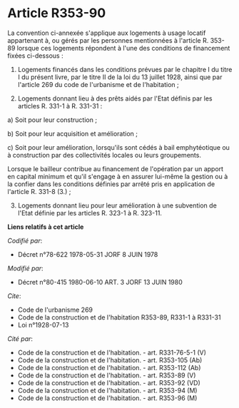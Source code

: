 # Article R353-90

La convention ci-annexée s'applique aux logements à usage locatif appartenant à, ou gérés par les personnes mentionnées à
l'article R. 353-89 lorsque ces logements répondent à l'une des conditions de financement fixées ci-dessous :

1. Logements financés dans les conditions prévues par le chapitre I du titre I du présent livre, par le titre II de la loi du
13 juillet 1928, ainsi que par l'article 269 du code de l'urbanisme et de l'habitation ; 

2. Logements donnant lieu à des prêts aidés par l'Etat définis par les articles R. 331-1 à R. 331-31 :

a) Soit pour leur construction ; 

b) Soit pour leur acquisition et amélioration ; 

c) Soit pour leur amélioration, lorsqu'ils sont cédés à bail emphytéotique ou à construction par des collectivités locales ou
leurs groupements. 

Lorsque le bailleur contribue au financement de l'opération par un apport en capital minimum et qu'il s'engage à en assurer
lui-même la gestion ou à la confier dans les conditions définies par arrêté pris en application de l'article R. 331-8 (3.) ; 

3. Logements donnant lieu pour leur amélioration à une subvention de l'Etat définie par les articles R. 323-1 à R. 323-11.

**Liens relatifs à cet article**

_Codifié par_:

  - Décret n°78-622 1978-05-31 JORF 8 JUIN 1978

_Modifié par_:

  - Décret n°80-415 1980-06-10 ART. 3 JORF 13 JUIN 1980

_Cite_:

  - Code de l'urbanisme 269
  - Code de la construction et de l'habitation R353-89, R331-1 à R331-31
  - Loi n°1928-07-13

_Cité par_:

  - Code de la construction et de l'habitation. - art. R331-76-5-1 (V)
  - Code de la construction et de l'habitation. - art. R353-105 (Ab)
  - Code de la construction et de l'habitation. - art. R353-112 (Ab)
  - Code de la construction et de l'habitation. - art. R353-89 (V)
  - Code de la construction et de l'habitation. - art. R353-92 (VD)
  - Code de la construction et de l'habitation. - art. R353-94 (M)
  - Code de la construction et de l'habitation. - art. R353-96 (M)
